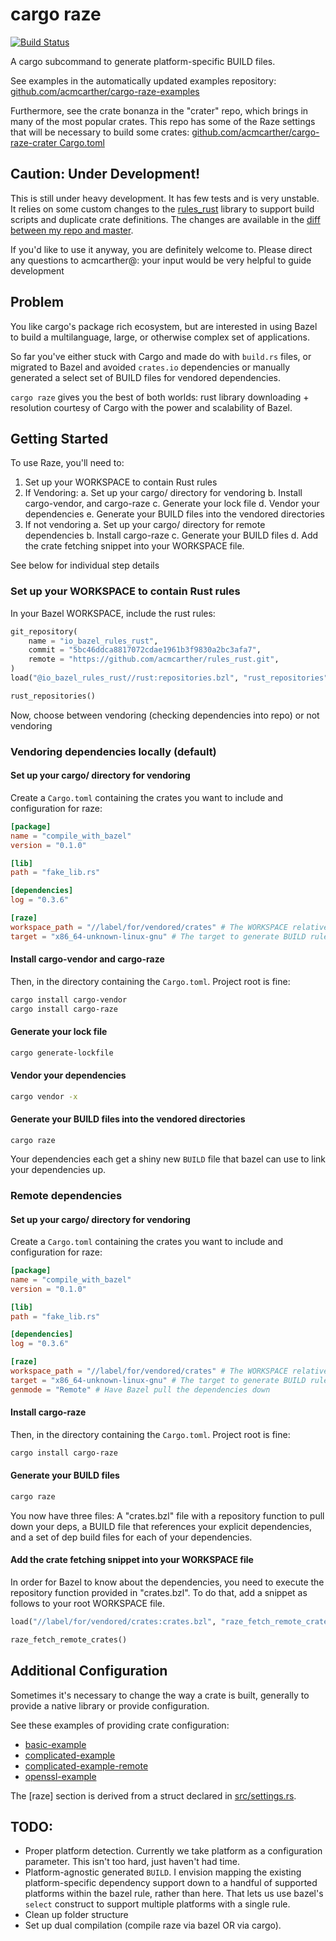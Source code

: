 # cargo raze

[![Build Status](https://travis-ci.org/acmcarther/cargo-raze.svg?branch=master)](https://travis-ci.org/acmcarther/cargo-raze)

A cargo subcommand to generate platform-specific BUILD files.

See examples in the automatically updated examples repository:
[github.com/acmcarther/cargo-raze-examples](https://github.com/acmcarther/cargo-raze-examples)

Furthermore, see the crate bonanza in the "crater" repo, which brings in many
of the most popular crates. This repo has some of the Raze settings that will be
necessary to build some crates:
[github.com/acmcarther/cargo-raze-crater Cargo.toml](https://github.com/acmcarther/cargo-raze-crater/blob/master/cargo/Cargo.toml)

## Caution: Under Development!

This is still under heavy development. It has few tests and is very unstable. It relies on some custom changes to the [rules_rust](https://github.com/bazel/rules_rust) library to support build scripts and duplicate crate definitions. The changes are available in the [diff between my repo and master](https://github.com/bazelbuild/rules_rust/compare/master...acmcarther:acm-06-17-hotfixes).

If you'd like to use it anyway, you are definitely welcome to. Please direct any questions to acmcarther@: your input would be very helpful to guide development

## Problem

You like cargo's package rich ecosystem, but are interested in using Bazel to build a multilanguage, large, or otherwise complex set of applications.

So far you've either stuck with Cargo and made do with `build.rs` files, or migrated to Bazel and avoided `crates.io` dependencies or manually generated a select set of BUILD files for vendored dependencies.

`cargo raze` gives you the best of both worlds: rust library downloading + resolution courtesy of Cargo with the power and scalability of Bazel.

## Getting Started

To use Raze, you'll need to:

1. Set up your WORKSPACE to contain Rust rules
2. If Vendoring:
    a. Set up your cargo/ directory for vendoring
    b. Install cargo-vendor, and cargo-raze
    c. Generate your lock file
    d. Vendor your dependencies
    e. Generate your BUILD files into the vendored directories
3. If not vendoring
    a. Set up your cargo/ directory for remote dependencies
    b. Install cargo-raze
    c. Generate your BUILD files
    d. Add the crate fetching snippet into your WORKSPACE file.

See below for individual step details


### Set up your WORKSPACE to contain Rust rules

In your Bazel WORKSPACE, include the rust rules:
```python
git_repository(
    name = "io_bazel_rules_rust",
    commit = "5bc46ddca8817072cdae1961b3f9830a2bc3afa7",
    remote = "https://github.com/acmcarther/rules_rust.git",
)
load("@io_bazel_rules_rust//rust:repositories.bzl", "rust_repositories")

rust_repositories()
```

Now, choose between vendoring (checking dependencies into repo) or not vendoring

### Vendoring dependencies locally (default)

#### Set up your cargo/ directory for vendoring
Create a `Cargo.toml` containing the crates you want to include and configuration for raze:
```toml
[package]
name = "compile_with_bazel"
version = "0.1.0"

[lib]
path = "fake_lib.rs"

[dependencies]
log = "0.3.6"

[raze]
workspace_path = "//label/for/vendored/crates" # The WORKSPACE relative path to the Cargo.toml working directory. 
target = "x86_64-unknown-linux-gnu" # The target to generate BUILD rules for.
```

#### Install cargo-vendor and cargo-raze
Then, in the directory containing the `Cargo.toml`. Project root is fine:
```bash
cargo install cargo-vendor
cargo install cargo-raze
```

#### Generate your lock file
```bash
cargo generate-lockfile
```

#### Vendor your dependencies
```bash
cargo vendor -x
```

#### Generate your BUILD files into the vendored directories
```
cargo raze
```
Your dependencies each get a shiny new `BUILD` file that bazel can use to link your dependencies up.

### Remote dependencies

#### Set up your cargo/ directory for vendoring
Create a `Cargo.toml` containing the crates you want to include and configuration for raze:
```toml
[package]
name = "compile_with_bazel"
version = "0.1.0"

[lib]
path = "fake_lib.rs"

[dependencies]
log = "0.3.6"

[raze]
workspace_path = "//label/for/vendored/crates" # The WORKSPACE relative path to the Cargo.toml working directory. 
target = "x86_64-unknown-linux-gnu" # The target to generate BUILD rules for.
genmode = "Remote" # Have Bazel pull the dependencies down
```

#### Install cargo-raze
Then, in the directory containing the `Cargo.toml`. Project root is fine:
```bash
cargo install cargo-raze
```

#### Generate your BUILD files
```bash
cargo raze
```
You now have three files: A "crates.bzl" file with a repository function to pull
down your deps, a BUILD file that references your explicit dependencies, and a
set of dep build files for each of your dependencies.


#### Add the crate fetching snippet into your WORKSPACE file
In order for Bazel to know about the dependencies, you need to execute the
repository function provided in "crates.bzl". To do that, add a snippet as
follows to your root WORKSPACE file.

```python
load("//label/for/vendored/crates:crates.bzl", "raze_fetch_remote_crates")

raze_fetch_remote_crates()
```

## Additional Configuration

Sometimes it's necessary to change the way a crate is built, generally to provide a native library or provide configuration.

See these examples of providing crate configuration:

- [basic-example](https://github.com/acmcarther/cargo-raze-examples/blob/master/bazel/hello_cargo_library/Cargo.toml)
- [complicated-example](https://github.com/acmcarther/cargo-raze-examples/blob/master/bazel/complicated_cargo_library/Cargo.toml)
- [complicated-example-remote](https://github.com/acmcarther/cargo-raze-examples/blob/master/bazel/complicated_cargo_library_remote/Cargo.toml)
- [openssl-example](https://github.com/acmcarther/compile_openssl/blob/master/cargo/Cargo.toml)

The [raze] section is derived from a struct declared in [src/settings.rs](./src/settings.rs).

## TODO:

- Proper platform detection. Currently we take platform as a configuration parameter. This isn't too hard, just haven't had time.
- Platform-agnostic generated `BUILD`. I envision mapping the existing platform-specific dependency support down to a handful of supported platforms within the bazel rule, rather than here. That lets us use bazel's `select` construct to support multiple platforms with a single rule.
- Clean up folder structure
- Set up dual compilation (compile raze via bazel OR via cargo).
